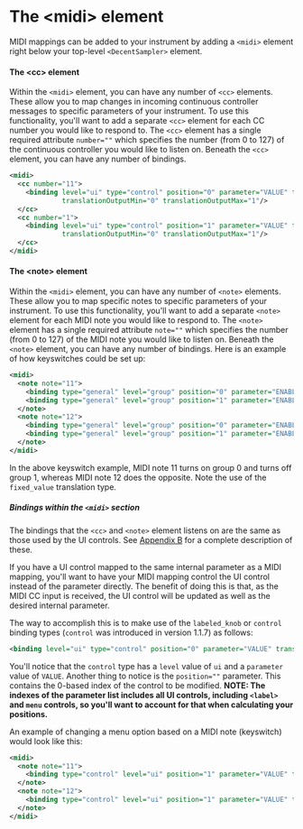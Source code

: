 The &lt;midi&gt; element
========================

MIDI mappings can be added to your instrument by adding a `<midi>` element right below your top-level `<DecentSampler>` element. 

#### The &lt;cc&gt; element
Within the `<midi>` element, you can have any number of `<cc>` elements. These allow you to map changes in incoming continuous controller messages to specific parameters of your instrument. To use this functionality, you'll want to add a separate `<cc>` element for each CC number you would like to respond to. The `<cc>` element has a single required attribute `number=""` which specifies the number (from 0 to 127) of the continuous controller you would like to listen on. Beneath the `<cc>` element, you can have any number of bindings. 

```xml
<midi>
  <cc number="11">
    <binding level="ui" type="control" position="0" parameter="VALUE" translation="linear" 
             translationOutputMin="0" translationOutputMax="1"/>
  </cc>
  <cc number="1">
    <binding level="ui" type="control" position="1" parameter="VALUE" translation="linear" 
             translationOutputMin="0" translationOutputMax="1"/>
  </cc>
</midi>
```

#### The &lt;note&gt; element
Within the `<midi>` element, you can have any number of `<note>` elements. These allow you to map specific notes to specific parameters of your instrument. To use this functionality, you'll want to add a separate `<note>` element for each MIDI note you would like to respond to. The `<note>` element has a single required attribute `note=""` which specifies the number (from 0 to 127) of the MIDI note you would like to listen on. Beneath the `<note>` element, you can have any number of bindings. Here is an example of how keyswitches could be set up:

```xml
<midi>
  <note note="11">
    <binding type="general" level="group" position="0" parameter="ENABLED" translation="fixed_value" translationValue="true" />
    <binding type="general" level="group" position="1" parameter="ENABLED" translation="fixed_value" translationValue="false" />
  </note>
  <note note="12">
    <binding type="general" level="group" position="0" parameter="ENABLED" translation="fixed_value" translationValue="false" />
    <binding type="general" level="group" position="1" parameter="ENABLED" translation="fixed_value" translationValue="true" />
  </note>
</midi>
```

In the above keyswitch example, MIDI note 11 turns on group 0 and turns off group 1, whereas MIDI note 12 does the opposite. Note the use of the `fixed_value` translation type.

##### Bindings within the `<midi>` section

The bindings that the `<cc>` and `<note>` element listens on are the same as those used by the UI controls. See [Appendix B](#appendix-b-the-binding-element) for a complete description of these.

If you have a UI control mapped to the same internal parameter as a MIDI mapping, you'll want to have your MIDI mapping control the UI control instead of the parameter directly. The benefit of doing this is that, as the MIDI CC input is received, the UI control will be updated as well as the desired internal parameter. 

The way to accomplish this is to make use of the `labeled_knob` or `control` binding types (`control` was introduced in version 1.1.7) as follows: 

```xml
<binding level="ui" type="control" position="0" parameter="VALUE" translation="linear" translationOutputMin="0" translationOutputMax="1"/>
```

You'll notice that the `control` type has a `level` value of `ui` and a `parameter` value of `VALUE`. Another thing to notice is the `position=""` parameter. This contains the 0-based index of the control to be modified. **NOTE: The indexes of the parameter list includes all UI controls, including `<label>` and `menu` controls, so you'll want to account for that when calculating your positions.** 

An example of changing a menu option based on a MIDI note (keyswitch) would look like this:
```xml
<midi>
  <note note="11">
    <binding type="control" level="ui" position="1" parameter="VALUE" translation="fixed_value" translationValue="1" />
  </note>
  <note note="12">
    <binding type="control" level="ui" position="1" parameter="VALUE" translation="fixed_value" translationValue="2" />
  </note>
</midi>
```